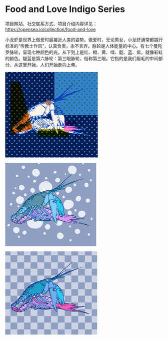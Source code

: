 # Food and Love Indigo Series

项目网站、社交联系方式、项目介绍内容详见：https://opensea.io/collection/food-and-love



小龙虾是世界上做爱时最接近人类的姿势。做爱时，无论男女，小龙虾通常都践行标准的“传教士作风”，认真负责，永不言弃。脉轮是人体能量的中心。有七个曼陀罗脉轮，呈现七种颜色的光，从下到上是红、橙、黄、绿、靛、蓝、紫，就像彩虹的颜色。靛蓝是第六脉轮：第三眼脉轮，俗称第三眼。它指的是我们眉毛的中间部分。从这里开始，人们开始走向上帝。



![nft](01.png)



![nft](02.png)



![nft](03.png)
